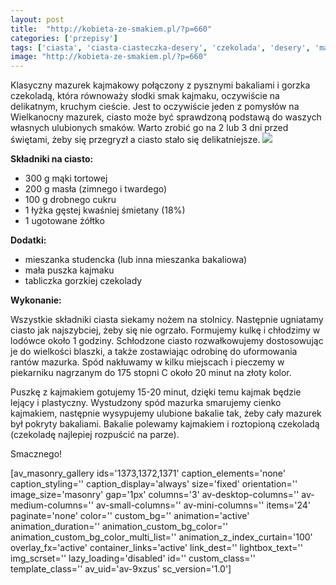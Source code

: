 ```yaml
---
layout: post
title:  "http://kobieta-ze-smakiem.pl/?p=660"
categories: ['przepisy']
tags: ['ciasta', 'ciasta-ciasteczka-desery', 'czekolada', 'desery', 'mazurek', 'na-slodko', 'przepisy', 'wielkanoc']
image: "http://kobieta-ze-smakiem.pl/?p=660"
---
```

Klasyczny mazurek kajmakowy połączony z pysznymi bakaliami i gorzka czekoladą, która równoważy słodki smak kajmaku, oczywiście na delikatnym, kruchym cieście. Jest to oczywiście jeden z pomysłów na Wielkanocny mazurek, ciasto może być sprawdzoną podstawą do waszych własnych ulubionych smaków. Warto zrobić go na 2 lub 3 dni przed świętami, żeby się przegryzł a ciasto stało się delikatniejsze.
![](https://kobietazesmakiem.pl/wp-content/uploads/2015/04/mazurek-bakaliowy-300x222.jpg)



**Składniki na ciasto:**
* 300 g mąki tortowej
* 200 g masła (zimnego i twardego)
* 100 g drobnego cukru
* 1 łyżka gęstej kwaśniej śmietany (18%)
* 1 ugotowane żółtko


**Dodatki:**
* mieszanka studencka (lub inna mieszanka bakaliowa)
* mała puszka kajmaku
* tabliczka gorzkiej czekolady


**Wykonanie:**

Wszystkie składniki ciasta siekamy nożem na stolnicy. Następnie ugniatamy ciasto jak najszybciej, żeby się nie ogrzało. Formujemy kulkę i chłodzimy w lodówce około 1 godziny. Schłodzone ciasto rozwałkowujemy dostosowując je do wielkości blaszki, a także zostawiając odrobinę do uformowania rantów mazurka. Spód nakłuwamy w kilku miejscach i pieczemy w piekarniku nagrzanym do 175 stopni C około 20 minut na złoty kolor.

Puszkę z kajmakiem gotujemy 15-20 minut, dzięki temu kajmak będzie lejący i plastyczny. Wystudzony spód mazurka smarujemy cienko kajmakiem, następnie wysypujemy ulubione bakalie tak, żeby cały mazurek był pokryty bakaliami. Bakalie polewamy kajmakiem i roztopioną czekoladą (czekoladę najlepiej rozpuścić na parze).

Smacznego!

[av\_masonry\_gallery ids='1373,1372,1371' caption\_elements='none' caption\_styling='' caption\_display='always' size='fixed' orientation='' image\_size='masonry' gap='1px' columns='3' av-desktop-columns='' av-medium-columns='' av-small-columns='' av-mini-columns='' items='24' paginate='none' color='' custom\_bg='' animation='active' animation\_duration='' animation\_custom\_bg\_color='' animation\_custom\_bg\_color\_multi\_list='' animation\_z\_index\_curtain='100' overlay\_fx='active' container\_links='active' link\_dest='' lightbox\_text='' img\_scrset='' lazy\_loading='disabled' id='' custom\_class='' template\_class='' av\_uid='av-9xzus' sc\_version='1.0']
    